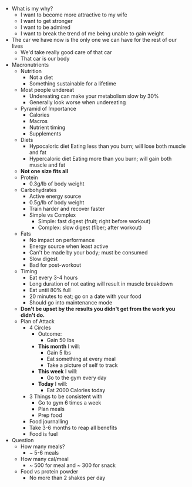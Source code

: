 - What is my why?
	- I want to become more attractive to my wife
	- I want to get stronger
	- I want to be admired
	- I want to break the trend of me being unable to gain weight
- The car we have now is the only one we can have for the rest of our lives
	- We'd take really good care of that car
	- That car is our body
- Macronutrients
	- Nutrition
		- Not a diet
		- Something sustainable for a lifetime
	- Most people undereat
		- Undereating can make your metabolism slow by 30%
		- Generally look worse when undereating
	- Pyramid of Importance
		- Calories
		- Macros
		- Nutrient timing
		- Supplements
	- Diets
		- Hypocaloric diet
		  Eating less than you burn; will lose both muscle and fat
		- Hypercaloric diet
		  Eating more than you burn; will gain both muscle and fat
	- **Not one size fits all**
	- Protein
		- 0.3g/lb of body weight
	- Carbohydrates
		- Active energy source
		- 0.5g/lb of body weight
		- Train harder and recover faster
		- Simple vs Complex
			- Simple: fast digest (fruit; right before workout)
			- Complex: slow digest (fiber; after workout)
	- Fats
		- No impact on performance
		- Energy source when least active
		- Can't be made by your body; must be consumed
		- Slow digest
		- Bad for post-workout
	- Timing
		- Eat every 3-4 hours
		- Long duration of not eating will result in muscle breakdown
		- Eat until 80% full
		- 20 minutes to eat; go on a date with your food
		- Should go into maintenance mode
	- **Don't be upset by the results you didn't get from the work you didn't do.**
	- Plan of Attack
		- 4 Circles
			- Outcome:
				- Gain 50 lbs
			- **This month** I will:
				- Gain 5 lbs
				- Eat something at every meal
				- Take a picture of self to track
			- **This week** I will:
				- Go to the gym every day
			- **Today** I will:
				- Eat 2000 Calories today
		- 3 Things to be consistent with
			- Go to gym 6 times a week
			- Plan meals
			- Prep food
		- Food journalling
		- Take 3-6 months to reap all benefits
		- Food is fuel
- Question
	- How many meals?
		- ~ 5-6 meals
	- How many cal/meal
		- ~ 500 for meal and ~ 300 for snack
	- Food vs protein powder
		- No more than 2 shakes per day